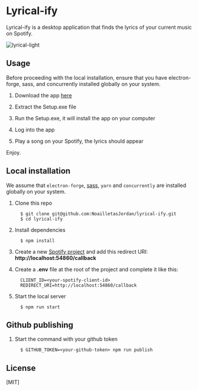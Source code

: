 # Lyrical-ify

Lyrical-ify is a desktop application that finds the lyrics of your current music
on Spotify.

![lyrical-light](https://user-images.githubusercontent.com/48062996/102907022-bac0ec00-4475-11eb-9e3e-2a3d7efde6e5.gif)

## Usage

Before proceeding with the local installation, ensure that you have
electron-forge, sass, and concurrently installed globally on your system.

1. Download the app [here](https://lyrical-ify.jordannoailletas.com/)

1. Extract the Setup.exe file

1. Run the Setup.exe, it will install the app on your computer

1. Log into the app

1. Play a song on your Spotify, the lyrics should appear

Enjoy.

## Local installation

We assume that `electron-forge`,
[sass](https://sass-lang.com/dart-sass/#command-line), `yarn` and `concurrently`
are installed globally on your system.

1.  Clone this repo

          $ git clone git@github.com:NoailletasJordan/lyrical-ify.git
          $ cd lyrical-ify

1.  Install dependencies

          $ npm install

1.  Create a new [Spotify project](https://developer.spotify.com/dashboard/) and
    add this redirect URI: **http://localhost:54860/callback**

1.  Create a **.env** file at the root of the project and complete it like this:

          CLIENT_ID=<your-spotify-client-id>
          REDIRECT_URI=http://localhost:54860/callback

1.  Start the local server

          $ npm run start

## Github publishing

1.  Start the command with your github token

          $ GITHUB_TOKEN=<your-github-token> npm run publish

## License

[MIT]
